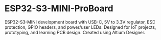 # ESP32-S3-MINI-ProBoard
 ESP32-S3-MINI development board with USB-C, 5V to 3.3V regulator, ESD protection, GPIO headers, and power/user LEDs. Designed for IoT projects, prototyping, and learning PCB design. Created using Altium Designer.
